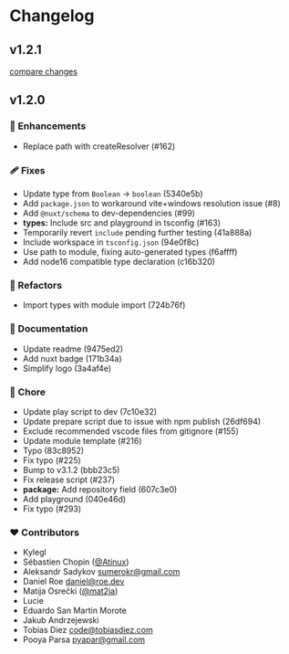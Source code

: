 # Changelog


## v1.2.1

[compare changes](https://github.com/farid-temuri-lofty/nuxt-3-axios/compare/v1.2.0...v1.2.1)

## v1.2.0


### 🚀 Enhancements

  - Replace path with createResolver (#162)

### 🩹 Fixes

  - Update type from `Boolean` -> `boolean` (5340e5b)
  - Add `package.json` to workaround vite+windows resolution issue (#8)
  - Add `@nuxt/schema` to dev-dependencies (#99)
  - **types:** Include src and playground in tsconfig (#163)
  - Temporarily revert `include` pending further testing (41a888a)
  - Include workspace in `tsconfig.json` (94e0f8c)
  - Use path to module, fixing auto-generated types (f6affff)
  - Add node16 compatible type declaration (c16b320)

### 💅 Refactors

  - Import types with module import (724b76f)

### 📖 Documentation

  - Update readme (9475ed2)
  - Add nuxt badge (171b34a)
  - Simplify logo (3a4af4e)

### 🏡 Chore

  - Update play script to dev (7c10e32)
  - Update prepare script due to issue with npm publish (26df694)
  - Exclude recommended vscode files from gitignore (#155)
  - Update module template (#216)
  - Typo (83c8952)
  - Fix typo (#225)
  - Bump to v3.1.2 (bbb23c5)
  - Fix release script (#237)
  - **package:** Add repository field (607c3e0)
  - Add playground (040e46d)
  - Fix typo (#293)

### ❤️  Contributors

- Kylegl 
- Sébastien Chopin ([@Atinux](http://github.com/Atinux))
- Aleksandr Sadykov <sumerokr@gmail.com>
- Daniel Roe <daniel@roe.dev>
- Matija Osrečki ([@mat2ja](http://github.com/mat2ja))
- Lucie 
- Eduardo San Martin Morote 
- Jakub Andrzejewski 
- Tobias Diez <code@tobiasdiez.com>
- Pooya Parsa <pyapar@gmail.com>

